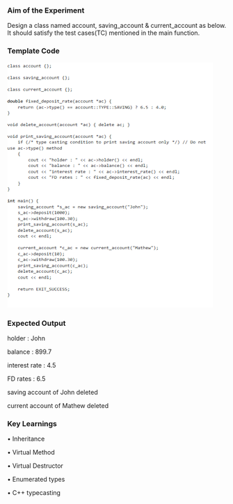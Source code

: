 ### Aim of the Experiment

 Design a class named account, saving_account & current_account as below. It should satisfy the test cases(TC) mentioned in the main function.

### Template Code

![alt text](image.png)

### Expected Output

holder : John 

balance : 899.7

interest rate : 4.5

FD rates : 6.5

saving account of John deleted

current account of Mathew deleted

### Key Learnings
• Inheritance

• Virtual Method

• Virtual Destructor

• Enumerated types

• C++ typecasting
